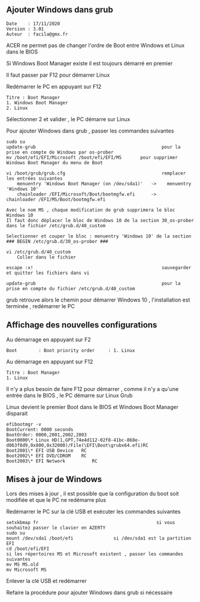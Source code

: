 ## Ajouter Windows dans grub
	
	Date    : 17/11/2020
	Version : 3.01
	Auteur  : facila@gmx.fr

ACER ne permet pas de changer l'ordre de Boot entre Windows et Linux dans le BIOS

Si Windows Boot Manager existe il est toujours démarré en premier

Il faut passer par F12 pour démarrer Linux

Redémarrer le PC en appuyant sur F12

	Titre : Boot Manager
	1. Windows Boot Manager
	2. Linux

Sélectionner 2 et valider , le PC démarre sur Linux

Pour ajouter Windows dans grub , passer les commandes suivantes 

	sudo su
	update-grub                                               pour la prise en compte de Windows par os-prober
	mv /boot/efi/EFI/Microsoft /boot/efi/EFI/MS	 	  pour supprimer Windows Boot Manager du menu de Boot

	vi /boot/grub/grub.cfg                                    remplacer les entrées suivantes
		menuentry 'Windows Boot Manager (on /dev/sda1)'   ->	menuentry 'Windows 10'
		chainloader /EFI/Microsoft/Boot/bootmgfw.efi	  ->	chainloader /EFI/MS/Boot/bootmgfw.efi

	Avec le nom MS , chaque modification de grub supprimera le bloc Windows 10
	Il faut donc déplacer le bloc de Windows 10 de la section 30_os-prober dans le fichier /etc/grub.d/40_custom
	
	Selectionner et couper le bloc : menuentry 'Windows 10' de la section ### BEGIN /etc/grub.d/30_os-prober ###
	
	vi /etc/grub.d/40_custom
		Coller dans le fichier 

	escape :x!                                                sauvegarder et quitter les fichiers dans vi

	update-grub                                               pour la prise en compte du fichier /etc/grub.d/40_custom

grub retrouve alors le chemin pour démarrer Windows 10 , l'installation est terminée , redémarrer le PC

## Affichage des nouvelles configurations

Au démarrage en appuyant sur F2

	Boot        : Boot priority order     : 1. Linux

Au démarrage en appuyant sur F12

	Titre : Boot Manager
	1. Linux

Il n'y a plus besoin de faire F12 pour démarrer , comme il n'y a qu'une entrée dans le BIOS , le PC démarre sur Linux Grub

Linux devient le premier Boot dans le BIOS et Windows Boot Manager disparait

	efibootmgr -v
	BootCurrent: 0000 seconds
	BootOrder: 0000,2001,2002,2003
	Boot0000\* Linux HD(1,GPT,74e4d112-02f8-41bc-868e-d063f8d9,0x800,0x32000)/File(\EFI\Boot\grubx64.efi)RC
	Boot2001\* EFI USB Device	RC
	Boot2002\* EFI DVD/CDROM	RC
	Boot2003\* EFI Network	        RC

## Mises à jour de Windows

Lors des mises à jour , il est possible que la configuration du boot soit modifiée et que le PC ne redémarre plus

Redémarrer le PC sur la clé USB et exécuter les commandes suivantes

	setxkbmap fr                                            si vous souhaitez passer le clavier en AZERTY
	sudo su
	mount /dev/sda1 /boot/efi				si /dev/sda1 est la partition EFI
	cd /boot/efi/EFI
	si les répertoires MS et Microsoft existent , passer les commandes suivantes
	mv MS MS.old
	mv Microsoft MS

Enlever la clé USB et redémarrer

Refaire la procédure pour ajouter Windows dans grub si nécessaire
